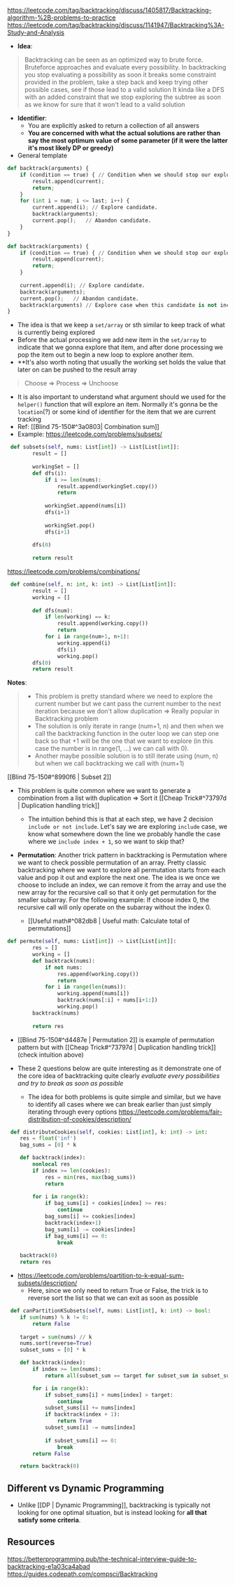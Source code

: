 https://leetcode.com/tag/backtracking/discuss/1405817/Backtracking-algorithm-%2B-problems-to-practice
https://leetcode.com/tag/backtracking/discuss/1141947/Backtracking%3A-Study-and-Analysis
- **Idea**:
> Backtracking can be seen as an optimized way to brute force. Bruteforce approaches and evaluate every  possibility. 
> In backtracking you stop evaluating a possibility as soon it breaks some constraint provided in the problem, take a step back and keep trying other possible cases, see if those lead to a valid solution
> It kinda like a DFS with an added constraint that we stop exploring the subtree as soon as we know for sure that it won't lead to a valid solution
- **Identifier**:
	- You are explicitly asked to return a collection of all answers
	- **You are concerned with what the actual solutions are rather than say the most optimum value of some parameter (if it were the latter it's most likely DP or greedy)**
- General template
```python
def backtrack(arguments) {
	if (condition == true) { // Condition when we should stop our exploration.
		result.append(current);
		return;
	}
	for (int i = num; i <= last; i++) {
		current.append(i); // Explore candidate.
		backtrack(arguments);
		current.pop();   // Abandon candidate.
	}
}

def backtrack(arguments) {
	if (condition == true) { // Condition when we should stop our exploration.
		result.append(current);
		return;
	}
	
	current.append(i); // Explore candidate.
	backtrack(arguments);
	current.pop();   // Abandon candidate.
	backtrack(arguments) // Explore case when this candidate is not included
}


```
- The idea is that we keep a `set/array` or sth similar to keep track of what is currently being explored
- Before the actual processing we add new item in the `set/array` to indicate that we gonna explore that item, and after done processing we pop the item out to begin a new loop to explore another item.
- **It's also worth noting that usually the working set holds the value that later on can be pushed to the result array
> Choose => Process => Unchoose
- It is also important to understand what argument should we used for the `helper()` function that will explore an item. Normally it's gonna be the `location`(?) or some kind of identifier for the item that we are current tracking
- Ref: [[Blind 75-150#^3a0803| Combination sum]]
- Example: 
https://leetcode.com/problems/subsets/
```python
 def subsets(self, nums: List[int]) -> List[List[int]]:
        result = []
        
        workingSet = []
        def dfs(i):
            if i >= len(nums):
                result.append(workingSet.copy())
                return
            
            workingSet.append(nums[i])
            dfs(i+1)
            
            workingSet.pop()
            dfs(i+1)
            
        dfs(0)
        
        return result
```
https://leetcode.com/problems/combinations/
```python
 def combine(self, n: int, k: int) -> List[List[int]]:
        result = []
        working = []
        
        def dfs(num):
            if len(working) == k:
                result.append(working.copy())
                return
            for i in range(num+1, n+1):
                working.append(i)
                dfs(i)
                working.pop()
        dfs(0)
        return result
```
**Notes**:
> - This problem is pretty standard where we need to explore the current number but we cant pass the current number to the next iteration because we don't allow duplication => Really popular in Backtracking problem
> - The solution is only iterate in range (num+1, n) and then when we call the backtracking function in the outer loop we can step one back so that +1 will be the one that we want to explore (in this case the number is in range(1, ...) we can call with 0).
> - Another maybe possible solution is to still iterate using (num, n) but when we call backtracking we call with (num+1)

[[Blind 75-150#^8990f6 | Subset 2]]
- This problem is quite common where we want to generate a combination from a list with duplication => Sort it [[Cheap Trick#^73797d | Duplication handling trick]]
	- The intuition behind this is that at each step, we have 2 decision `include or not include`. Let's say we are exploring `include` case, we know what somewhere down the line we probably handle the case where we `include index + 1`, so we want to skip that?


- **Permutation**: Another trick pattern in backtracking is Permutation where we want to check possible permutation of an array. Pretty classic backtracking where we want to explore all permutation starts from each value and pop it out and explore the next one. The idea is we once we choose to include an index, we can remove it from the array and use the new array for the recursive call so that it only get permutation for the smaller subarray. For the following example: If choose index 0, the recursive call will only operate on the subarray without the index 0.
	- [[Useful math#^082db8 | Useful math: Calculate total of permutations]]
```python
def permute(self, nums: List[int]) -> List[List[int]]:
        res = []
		working = []
		def backtrack(nums):
			if not nums:
				res.append(working.copy())
				return
			for i in range(len(nums)):
				working.append(nums[i])
				backtrack(nums[:i] + nums[i+1:])
				working.pop()
		backtrack(nums)
		
		return res
```
- [[Blind 75-150#^d4487e | Permutation 2]] is example of permutation pattern but with [[Cheap Trick#^73797d | Duplication handling trick]] (check intuition above)

- These 2 questions below are quite interesting as it demonstrate one of the core idea of backtracking quite clearly *evaluate every possibilities and try to break as soon as possible*
	- The idea for both problems is quite simple and similar, but we have to identify all cases where we can break earlier than just simply iterating through every options
https://leetcode.com/problems/fair-distribution-of-cookies/description/
```python
 def distributeCookies(self, cookies: List[int], k: int) -> int:
	res = float('inf')
	bag_sums = [0] * k

	def backtrack(index):
		nonlocal res
		if index >= len(cookies):
			res = min(res, max(bag_sums))
			return
		
		for i in range(k):
			if bag_sums[i] + cookies[index] >= res:
				continue
			bag_sums[i] += cookies[index]
			backtrack(index+1)
			bag_sums[i] -= cookies[index]
			if bag_sums[i] == 0:
				break
	
	backtrack(0)
	return res
```
- https://leetcode.com/problems/partition-to-k-equal-sum-subsets/description/
	- Here, since we only need to return True or False, the trick is to reverse sort the list so that we can exit as soon as possible
```python
 def canPartitionKSubsets(self, nums: List[int], k: int) -> bool:
	if sum(nums) % k != 0:
		return False
	
	target = sum(nums) // k
	nums.sort(reverse=True)
	subset_sums = [0] * k

	def backtrack(index):
		if index >= len(nums):
			return all(subset_sum == target for subset_sum in subset_sums)

		for i in range(k):
			if subset_sums[i] + nums[index] > target:
				continue
			subset_sums[i] += nums[index]
			if backtrack(index + 1):
				return True
			subset_sums[i] -= nums[index]
			
			if subset_sums[i] == 0:
				break
		return False

	return backtrack(0)
```
## Different vs Dynamic Programming
- Unlike [[DP | Dynamic Programming]], backtracking is typically not looking for one optimal situation, but is instead looking for **all that satisfy some criteria**.

## Resources
https://betterprogramming.pub/the-technical-interview-guide-to-backtracking-e1a03ca4abad
https://guides.codepath.com/compsci/Backtracking